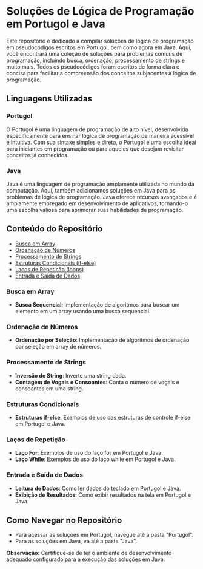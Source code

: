 # Soluções de Lógica de Programação em Portugol e Java

Este repositório é dedicado a compilar soluções de lógica de programação em pseudocódigos escritos em Portugol, bem como agora em Java. Aqui, você encontrará uma coleção de soluções para problemas comuns de programação, incluindo busca, ordenação, processamento de strings e muito mais. Todos os pseudocódigos foram escritos de forma clara e concisa para facilitar a compreensão dos conceitos subjacentes à lógica de programação.

## Linguagens Utilizadas

### Portugol
O Portugol é uma linguagem de programação de alto nível, desenvolvida especificamente para ensinar lógica de programação de maneira acessível e intuitiva. Com sua sintaxe simples e direta, o Portugol é uma escolha ideal para iniciantes em programação ou para aqueles que desejam revisitar conceitos já conhecidos.

### Java
Java é uma linguagem de programação amplamente utilizada no mundo da computação. Aqui, também adicionamos soluções em Java para os problemas de lógica de programação. Java oferece recursos avançados e é amplamente empregado em desenvolvimento de aplicativos, tornando-o uma escolha valiosa para aprimorar suas habilidades de programação.

## Conteúdo do Repositório

- [Busca em Array](#busca-em-array)
- [Ordenação de Números](#ordenação-de-números)
- [Processamento de Strings](#processamento-de-strings)
- [Estruturas Condicionais (if-else)](#estruturas-condicionais)
- [Laços de Repetição (loops)](#laços-de-repetição)
- [Entrada e Saída de Dados](#entrada-e-saida-de-dados)

### Busca em Array
- **Busca Sequencial**: Implementação de algoritmos para buscar um elemento em um array usando uma busca sequencial.

### Ordenação de Números
- **Ordenação por Seleção**: Implementação de algoritmos de ordenação por seleção em array de números.

### Processamento de Strings
- **Inversão de String**: Inverte uma string dada.
- **Contagem de Vogais e Consoantes**: Conta o número de vogais e consoantes em uma string.

### Estruturas Condicionais
- **Estruturas if-else**: Exemplos de uso das estruturas de controle if-else em Portugol e Java.

### Laços de Repetição
- **Laço For**: Exemplos de uso do laço for em Portugol e Java.
- **Laço While**: Exemplos de uso do laço while em Portugol e Java.

### Entrada e Saída de Dados
- **Leitura de Dados**: Como ler dados do teclado em Portugol e Java.
- **Exibição de Resultados**: Como exibir resultados na tela em Portugol e Java.

## Como Navegar no Repositório

- Para acessar as soluções em Portugol, navegue até a pasta "Portugol".
- Para as soluções em Java, vá até a pasta "Java".

**Observação:** Certifique-se de ter o ambiente de desenvolvimento adequado configurado para a execução das soluções em Java.



